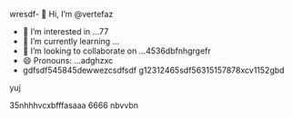 wresdf- 👋 Hi, I’m @vertefaz
- 👀 I’m interested in ...77
- 🌱 I’m currently learning ...
- 💞️ I’m looking to collaborate on ...4536dbfnhgrgefr
- 😄 Pronouns: ...adghzxc
- gdfsdf545845dewwezcsdfsdf
g12312465sdf56315157878xcv1152gbd
<!---fgjsf544545688521file) appears on your GitHub profile.dfa3vcb99+9
You can click the Preview link to take a look at your45 changes.gf23jhmhj
--->yuj
35nhhhvcxbfffasaaa
6666
nbvvbn
